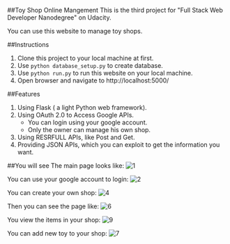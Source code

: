 ##Toy Shop Online Mangement
This is the third project for "Full Stack Web Developer Nanodegree" on Udacity.

You can use this website to manage toy shops.

##Instructions
1. Clone this project to your local machine at first.
2. Use `python database_setup.py` to create database.
3. Use `python run.py` to run this website on your local machine.
4. Open browser and navigate to http://localhost:5000/

##Features
1. Using Flask ( a light Python web framework).
2. Using OAuth 2.0 to Access Google APIs.
	- You can login using your google account.
	- Only the owner can manage his own shop.
3. Using RESRFULL APIs, like Post and Get.
4. Providing JSON APIs, which you can exploit to get the information you want.


##You will see
The main page looks like:
![1](https://lh6.googleusercontent.com/-W4GDb-HbPAQ/VXLITO3piTI/AAAAAAAAAEo/IavhyJlcUCM/w1212-h682-no/1.png)

You can use your google account to login:
![2](https://lh6.googleusercontent.com/-WbN7o3RDu-I/VXLIS2whsxI/AAAAAAAAAE8/I_j3AoRVemU/w1212-h682-no/2.png)

You can create your own shop:
![4](https://lh4.googleusercontent.com/-kN-G7Y4Mwws/VXLIUe_sqqI/AAAAAAAAAFA/yhcdgKXaEgA/w1212-h682-no/4.png)

Then you can see the page like:
![6](https://lh4.googleusercontent.com/-itZrgoSVe6E/VXLIUqT7klI/AAAAAAAAAFQ/2aAuXp3GUts/w1212-h682-no/6.png)

You view the items in your shop:
![9](https://lh4.googleusercontent.com/-vAlkmkk7klA/VXLIVqgiHnI/AAAAAAAAAFY/-HIsIM1JV3o/w1212-h682-no/9.png)

You can add new toy to your shop:
![7](https://lh4.googleusercontent.com/-tMCdm8zA7Es/VXLIVcGlaLI/AAAAAAAAAFU/wd-NCNb3smM/w1212-h682-no/8.png)
